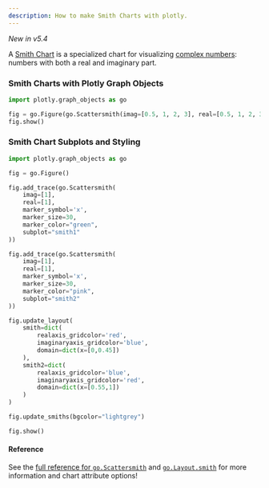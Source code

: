 ```yaml
---
description: How to make Smith Charts with plotly.
---
```

*New in v5.4*

A [Smith Chart](https://en.wikipedia.org/wiki/Smith_chart) is a specialized chart for visualizing [complex numbers](https://en.wikipedia.org/wiki/Complex_number): numbers with both a real and imaginary part.


### Smith Charts with Plotly Graph Objects

```python
import plotly.graph_objects as go

fig = go.Figure(go.Scattersmith(imag=[0.5, 1, 2, 3], real=[0.5, 1, 2, 3]))
fig.show()
```

### Smith Chart Subplots and Styling

```python
import plotly.graph_objects as go

fig = go.Figure()

fig.add_trace(go.Scattersmith(
    imag=[1],
    real=[1],
    marker_symbol='x',
    marker_size=30,
    marker_color="green",
    subplot="smith1"
))

fig.add_trace(go.Scattersmith(
    imag=[1],
    real=[1],
    marker_symbol='x',
    marker_size=30,
    marker_color="pink",
    subplot="smith2"
))

fig.update_layout(
    smith=dict(
        realaxis_gridcolor='red',
        imaginaryaxis_gridcolor='blue',
        domain=dict(x=[0,0.45])
    ),
    smith2=dict(
        realaxis_gridcolor='blue',
        imaginaryaxis_gridcolor='red',
        domain=dict(x=[0.55,1])
    )
)

fig.update_smiths(bgcolor="lightgrey")

fig.show()
```

#### Reference
See the [full reference for `go.Scattersmith`](reference/graph_objects/Scattersmith.md) and [`go.Layout.smith`](reference/graph_objects/Layout.md#plotly.graph_objects.Layout.smith) for more information and chart attribute options!

